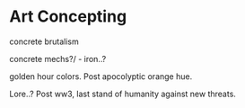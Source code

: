 # Art Concepting
concrete brutalism

concrete mechs?/ - iron..?

golden hour colors. Post apocolyptic orange hue.

Lore..? Post ww3, last stand of humanity against new threats.